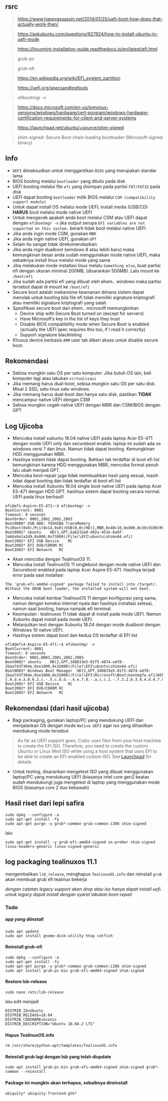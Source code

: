 ## **rsrc**
> https://www.happyassassin.net/2014/01/25/uefi-boot-how-does-that-actually-work-then/

> https://askubuntu.com/questions/927924/how-to-install-ubuntu-in-uefi-mode

> https://linuxmint-installation-guide.readthedocs.io/en/latest/efi.html

> grub-pc

> grub-efi

> https://en.wikipedia.org/wiki/EFI_system_partition

> https://uefi.org/specsandtesttools

> efibootmgr -v

> https://docs.microsoft.com/en-us/previous-versions/windows/hardware/cert-program/windows-hardware-certification-requirements-for-client-and-server-systems

> https://launchpad.net/ubuntu/+source/shim-signed

> shim-signed: Secure Boot chain-loading bootloader (Microsoft-signed binary)

## **Info**

- `UEFI` dimaksudkan untuk menggantikan `BIOS` yang merupakan standar lama
- BIOS booting melalui `bootloader` yang ditulis pada disk
- UEFI booting melalui file `efi` yang disimpan pada partisi `FAT/FAT32` pada disk 
- UEFI dapat booting `bootloader` milik BIOS melalui `CSM (compatibility support module)`
- Untuk dapat install OS melalui mode UEFI, install media (USB/CD) **HARUS** boot melalui mode native UEFI
- Untuk mengecek apakah anda boot melalui CSM atau UEFI dapat dengan `efibootmgr -v` jika output serupa `EFI variables are not supported on this system.` berarti tidak boot melalui native UEFI
- Jika anda ingin mode CSM, gunakan `MBR`
- Jika anda ingin native UEFI, gunakan `GPT`
- Selain itu sangat tidak direkomendasikan
- Jika anda ingin dualboot (windows 8 atau lebih baru) maka kemungkinan besar anda sudah menggunakan mode native UEFI, maka sebaiknya install linux melalui mode yang sama
- Jika melakukan mode installasi linux melalu `Something else`, buat partisi efi dengan ukuran minimal 200MB, (disarankan 500MB). Lalu mount ke `/boot/efi`
- Jika sudah ada partisi efi yang dibuat oleh ehem.. windows maka partisi tersebut dapat di mount ke `/boot/efi`
- Secure boot adalah mekanisme keamanan dimana sistem dapat menolak untuk booting bila file efi tidak memiliki signature kriptografi atau memiliki signature kriptografi yang salah
- Spesifikasi secure boot dari ehem.. microsoft memungkinkan 
  - Device ship with Secure Boot turned on (except for servers)
  - Have Microsoft’s key in the list of keys they trust
  - Disable BIOS compatibility mode when Secure Boot is enabled (actually the UEFI spec requires this too, if I read it correctly)
  - Support signature blacklisting
- Khusus device berbasis `ARM` user tak diberi akses untuk disable secure boot. 

## **Rekomendasi**

* Sebisa mungkin satu OS per satu komputer. Jika butuh OS lain, beli komputer lagi atau lakukan `virtualisasi`
* Jika memang harus dual-boot, sebisa mungkin satu OS per satu disk. Misal 2 SSD, satu linux satu windows.
* Jika memang harus dual-boot dan hanya satu disk, pastikan **TIDAK** mencampur native UEFI dengan CSM
* Sebisa mungkin cegah native UEFI dengan MBR dan CSM/BIOS dengan GPT

## **Log Ujicoba**

* Mencoba install xubuntu 18.04 native UEFI pada laptop Acer E5-471 dengan mode UEFI only dan secureboot enable. laptop ini sudah ada os windows versi ? dan linux. Namun tidak dapat booting. Kemungkinan HDD menggunakan MBR.
* Hasilnya sistem tidak dapat booting. Bahkan tak terdaftar di boot efi list kemungkinan karena HDD menggunakan MBR, mencoba format penuh lalu ubah menjadi GPT. 
* Mencoba boot-repair juga tidak membuahkan hasil yang sesuai, masih tidak dapat booting dan tidak terdaftar di boot efi list
* Mencoba install Xubuntu 18.04 single boot native UEFI pada laptop Acer E5-471 dengan HDD GPT. hasilnya sistem dapat booting secara normal. UEFI pada linux berhasil!
```
efi@efi-Aspire-E5-471:~$ efibootmgr -v
BootCurrent: 0001
Timeout: 0 seconds
BootOrder: 0001,2001,2002,2003
Boot0000* USB HDD: TOSHIBA TransMemory	PciRoot(0x0)/Pci(0x14,0x0)/USB(0,0)/HD(1,MBR,0x40c10,0x800,0x39c9100)RC
Boot0001* ubuntu	HD(1,GPT,6a6232e0-d02a-453e-8a9f-3a66a9e1a2d9,0x800,0xf3800)/File(\EFI\ubuntu\shimx64.efi)
Boot2001* EFI USB Device	RC
Boot2002* EFI DVD/CDROM	RC
Boot2003* EFI Network	RC
```
* Akan mencoba dengan TealinuxOS 11.
* Mencoba install TealinusOS 11 singleboot dengan mode native UEFI dan Secureboot enabled pada laptop Acer Aspire E5-471. Hasilnya terjadi error pada saat installasi
```
The 'grub-efi-amd64-signed' package failed to install into /target/.
Without the GRUB boot loader, the installed system will not boot.
```
* Mencoba install kembai TealinuxOS 11 dengan konfigurasi yang sama, namun dengan koneksi internet nyala dan hasilnya installasi selesai, namun saat booting, hanya nampak efi terminal. 
* Kesimpulan : tealinuxos 11 tidak dapat di install pada mode UEFI. Namun Xubuntu dapat install pada mode UEFI.
* Melanjutkan test dengan Xubuntu 18.04 dengan mode dualboot dengan Windows 10 native UEFI.
* Hasilnya sistem dapat boot dan kedua OS terdaftar di EFI list
```
efi4@efi4-Aspire-E5-471:~$ efibootmgr -v
BootCurrent: 0001
Timeout: 0 seconds
BootOrder: 0001,0003,2001,2002,2003
Boot0001* ubuntu	HD(2,GPT,3d0833e5-01f5-4874-a4f8-2baa743f364e,0xe1800,0x32000)/File(\EFI\ubuntu\shimx64.efi)
Boot0003* Windows Boot Manager	HD(2,GPT,3d0833e5-01f5-4874-a4f8-2baa743f364e,0xe1800,0x32000)/File(\EFI\Microsoft\Boot\bootmgfw.efi)WINDOWS.........x...B.C.D.O.B.J.E.C.T.=.{.9.d.e.a.8.6.2.c.-.5.c.d.d.-.4.e.7.0.-.a.c.c.1.-.f.3.2.b.3.4.4.d.4.7.9.5.}...M................
Boot2001* EFI USB Device	RC
Boot2002* EFI DVD/CDROM	RC
Boot2003* EFI Network	RC
```

## **Rekomendasi (dari hasil ujicoba)**

* Bagi packaging, gunakan laptop/PC yang mendukung UEFI dan menjalankan OS dengan mode `Native UEFI` agar iso yang dihasilkan mendukung mode tersebut
>  As far as UEFI support goes, Cubic uses files from your host machine to create the EFI ISO. Therefore, you need to create the custom Ubuntu or Linux Mint ISO while using a host system that uses EFI to be able to create an EFI-enabled custom ISO. See [Launchpad](https://answers.launchpad.net/cubic/+question/387566) for details.

* Untuk testing, disarankan mengetest ISO yang dibuat menggunakan laptop/PC yang mendukung UEFI (biasanya intel core gen2 keatas sudah mendukung) juga mengetest di laptop yang menggunakan mode BIOS (biasanya core 2 duo kebawah)

## Hasil riset dari lepi safira
```
sudo dpkg --configure -a
sudo apt-get install -fy
sudo apt-get purge -y grub*-common grub-common:i386 shim-signed
```
lalu
```
sudo apt-get install -y grub-efi-amd64-signed os-prober shim-signed linux-headers-generic linux-signed-generic
```
## log packaging tealinuxos 11.1
mengembalikan `lsb_release`, menghapus `TealinuxOS.info` dan reinstall `grub` 
akan membuat grub efi tealinux bekerja

*dengan catatan legacy support akan drop atau iso hanya dapat install uefi.
untuk legacy dapat install dengan syarat lakukan boot-repair*

### Todo
##### app yang diinstall
```
sudo apt update
sudo apt install gnome-disk-utility htop catfish
```
#### Reinstall grub-efi
```
sudo dpkg --configure -a
sudo apt-get install -fy
sudo apt-get purge -y grub*-common grub-common:i386 shim-signed
sudo apt install grub-pc-bin grub-efi-amd64-signed shim-signed
```
#### Restore lsb-release
```
sudo nano /etc/lsb-release
```
lalu edit menjadi
```
DISTRIB_ID=Ubuntu
DISTRIB_RELEASE=18.04
DISTRIB_CODENAME=bionic
DISTRIB_DESCRIPTION="Ubuntu 18.04.2 LTS"
```
#### Hapus TealinuxOS.info
```
rm /usr/share/python-apt/templates/TealinuxOS.info
```
#### Reinstall grub lagi dengan lsb yang telah diupdate
```
sudo apt install grub-pc-bin grub-efi-amd64-signed shim-signed grub*-common --reinstall
```
#### Package ini mungkin akan terhapus, sebaiknya direinstall
```
ubiquity* ubiquity-frontend-gtk*
```
